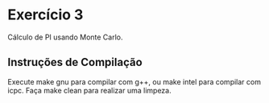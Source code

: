 # Exercício 3

Cálculo de PI usando Monte Carlo.

## Instruções de Compilação

Execute make gnu para compilar com g++, ou make intel para compilar com icpc. Faça make clean para realizar uma limpeza.
